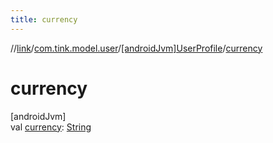 ```yaml
---
title: currency
---
```

//[link](../../../index.html)/[com.tink.model.user](../index.html)/[[androidJvm]UserProfile](index.html)/[currency](currency.html)



# currency



[androidJvm]\
val [currency](currency.html): [String](https://kotlinlang.org/api/latest/jvm/stdlib/kotlin/-string/index.html)




